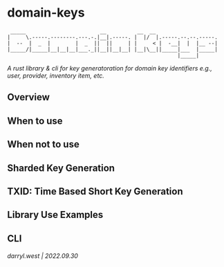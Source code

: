 # domain-keys

```
 _____                        __          __  __                    
|     \.-----.--------.---.-.|__|.-----. |  |/  |.-----.--.--.-----.
|  --  |  _  |        |  _  ||  ||     | |     < |  -__|  |  |__ --|
|_____/|_____|__|__|__|___._||__||__|__| |__|\__||_____|___  |_____|
                                                       |_____|      
```

_A rust library & cli for key generatoration for domain key identifiers e.g., user, provider, inventory item, etc._

## Overview


## When to use


## When not to use


## Sharded Key Generation


## TXID: Time Based Short Key Generation


## Library Use Examples


## CLI


###### darryl.west | 2022.09.30
